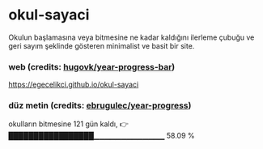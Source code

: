 # okul-sayaci

Okulun başlamasına veya bitmesine ne kadar kaldığını ilerleme çubuğu ve geri sayım şeklinde gösteren minimalist ve basit bir site.

### web (credits: [hugovk/year-progress-bar](https://github.com/hugovk/year-progress-bar))

https://egecelikci.github.io/okul-sayaci

### düz metin (credits: [ebrugulec/year-progress](https://github.com/ebrugulec/year-progress))

okulların bitmesine 121 gün kaldı, 👉 █████████████████▁▁▁▁▁▁▁▁▁▁▁▁▁ 58.09 %
